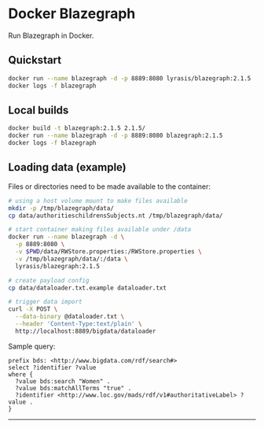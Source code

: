 # Docker Blazegraph

Run Blazegraph in Docker.

## Quickstart

```bash
docker run --name blazegraph -d -p 8889:8080 lyrasis/blazegraph:2.1.5
docker logs -f blazegraph
```

## Local builds

```bash
docker build -t blazegraph:2.1.5 2.1.5/
docker run --name blazegraph -d -p 8889:8080 blazegraph:2.1.5
docker logs -f blazegraph
```

## Loading data (example)

Files or directories need to be made available to the container:

```bash
# using a host volume mount to make files available
mkdir -p /tmp/blazegraph/data/
cp data/authoritieschildrensSubjects.nt /tmp/blazegraph/data/

# start container making files available under /data
docker run --name blazegraph -d \
  -p 8889:8080 \
  -v $PWD/data/RWStore.properties:/RWStore.properties \
  -v /tmp/blazegraph/data/:/data \
  lyrasis/blazegraph:2.1.5

# create payload config
cp data/dataloader.txt.example dataloader.txt

# trigger data import
curl -X POST \
  --data-binary @dataloader.txt \
  --header 'Content-Type:text/plain' \
  http://localhost:8889/bigdata/dataloader
```

Sample query:

```sparql
prefix bds: <http://www.bigdata.com/rdf/search#>
select ?identifier ?value
where {
  ?value bds:search "Women" .
  ?value bds:matchAllTerms "true" .
  ?identifier <http://www.loc.gov/mads/rdf/v1#authoritativeLabel> ?value .
}
```

---

